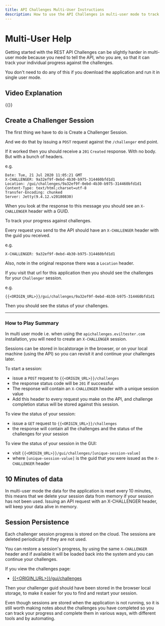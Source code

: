 ```yaml
---
title: API Challenges Multi-User Instructions
description: How to use the API Challenges in multi-user mode to track your progress through the gamified API Testing learning exercises.
---
```


# Multi-User Help

Getting started with the REST API Challenges can be slightly harder in multi-user mode because you need to tell the API, who you are, so that it can track your individual progress against the challenges.

You don't need to do any of this if you download the application and run it in single user mode.

## Video Explanation

{{<youtube-embed key="XBsM9f9xrhI" title="how to use multi-user mode">}}


## Create a Challenger Session

The first thing we have to do is Create a Challenger Session.

And we do that by issuing a `POST` request against the `/challenger` end point.

If it worked then you should receive a `201` `Created` response. With no body. But with a bunch of headers.

e.g.

~~~~~~~~
Date: Tue, 21 Jul 2020 11:05:21 GMT
X-CHALLENGER: 9a32ef9f-0ebd-4b30-b975-314460bfd1d1
Location: /gui/challenges/9a32ef9f-0ebd-4b30-b975-314460bfd1d1
Content-Type: text/html;charset=utf-8
Transfer-Encoding: chunked
Server: Jetty(9.4.12.v20180830)
~~~~~~~~

When you look at the response to this message you should see an `X-CHALLENGER` header with a GUID.

To track your progress against challenges.

Every request you send to the API should have an `X-CHALLENGER` header with the guid you received.

e.g.

~~~~~~~~
X-CHALLENGER: 9a32ef9f-0ebd-4b30-b975-314460bfd1d1
~~~~~~~~

Also, note in the original response there was a `Location` header.

If you visit that url for this application then you should see the challenges for your `Challenger` session.

e.g.

~~~~~~~~
{{<ORIGIN_URL>}}/gui/challenges/9a32ef9f-0ebd-4b30-b975-314460bfd1d1
~~~~~~~~

Then you should see the status of your challenges.

---

### How to Play Summary

In multi user mode i.e. when using the `apichallenges.eviltester.com` installation, you will need to create an `X-CHALLENGER` session.

Sessions can be stored in localstorage in the browser, or on your local machine (using the API) so you can revisit it and continue your challenges later.

To start a session:

- issue a `POST` request to `{{<ORIGIN_URL>}}/challenges`
- the response status code will be `201` if successful.
- The response will contain an `X-CHALLENGER` header with a unique session value
- Add this header to every request you make on the API, and challenge completion status will be stored against this session.

To view the status of your session:

- issue a `GET` request to `{{<ORIGIN_URL>}}/challenges`
- the response will contain all the challenges and the status of the challenges for your session

To view the status of your session in the GUI:

- visit `{{<ORIGIN_URL>}}/gui/challenges/[unique-session-value]`
- where `[unique-session-value]` is the guid that you were issued as the `X-CHALLENGER` header


## 10 Minutes of data

In multi-user mode the data for the application is reset every 10 minutes, this means that we delete your session data from memory if your session has not been used. Issuing an API request with an X-CHALLENGER header, will keep your data alive in memory.

## Session Persistence

Each challenger session progress is stored on the cloud. The sessions are deleted periodically if they are not used.

You can restore a session's progress, by using the same `X-CHALLENGER` header and if available it will be loaded back into the system and you can continue your challenges.

If you view the challenges page:

- [{{<ORIGIN_URL>}}/gui/challenges](/gui/challenges)

Then your challenger guid should have been stored in the browser local storage, to make it easier for you to find and restart your session.

Even though sessions are stored when the application is not running, so it is still worth making notes about the challenges you have completed so you can track your progress and complete them in various ways, with different tools and by automating.

